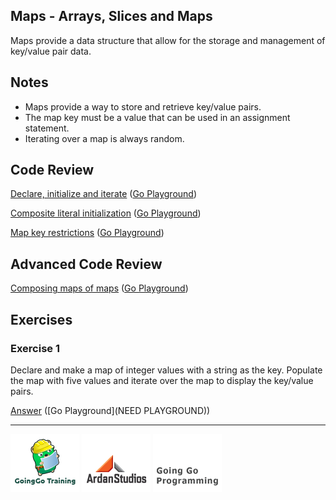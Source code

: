 ## Maps - Arrays, Slices and Maps
Maps provide a data structure that allow for the storage and management of key/value pair data.

## Notes

* Maps provide a way to store and retrieve key/value pairs.
* The map key must be a value that can be used in an assignment statement.
* Iterating over a map is always random.

## Code Review

[Declare, initialize and iterate](example1/example1.go) ([Go Playground](http://play.golang.org/p/2VPO773zPK))

[Composite literal initialization](example2/example2.go) ([Go Playground](http://play.golang.org/p/Qy_nYK9zmb))

[Map key restrictions](example3/example3.go) ([Go Playground](http://play.golang.org/p/1eZogI1d_o))

## Advanced Code Review

[Composing maps of maps](advanced/example1/example1.go) ([Go Playground](http://play.golang.org/p/pQsoB02pDl))

## Exercises

### Exercise 1
Declare and make a map of integer values with a string as the key. Populate the map with five values and iterate over the map to display the key/value pairs.

[Answer](exercises/exercise1/exercise1.go) ([Go Playground](NEED PLAYGROUND))

___
[![GoingGo Training](../../00-slides/images/ggt_logo.png)](http://www.goinggotraining.net)
[![Ardan Studios](../../00-slides/images/ardan_logo.png)](http://www.ardanstudios.com)
[![GoingGo Blog](../../00-slides/images/ggb_logo.png)](http://www.goinggo.net)